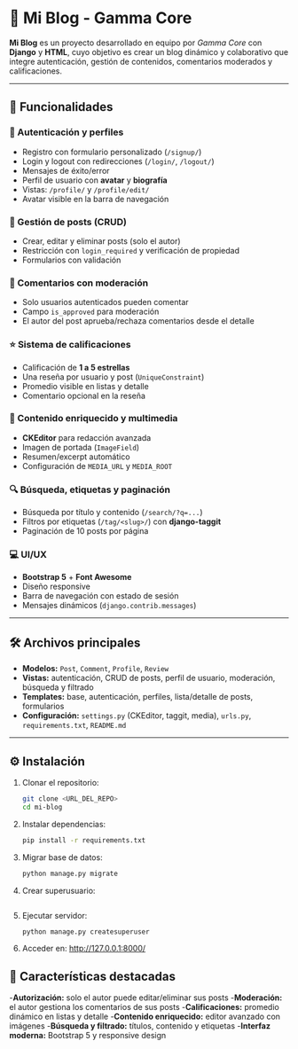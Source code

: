 # 📌 Mi Blog - Gamma Core  

**Mi Blog** es un proyecto desarrollado en equipo por *Gamma Core* con **Django** y **HTML**, cuyo objetivo es crear un blog dinámico y colaborativo que integre autenticación, gestión de contenidos, comentarios moderados y calificaciones.  

---

## 🚀 Funcionalidades  

### 🔑 Autenticación y perfiles  
- Registro con formulario personalizado (`/signup/`)  
- Login y logout con redirecciones (`/login/`, `/logout/`)  
- Mensajes de éxito/error  
- Perfil de usuario con **avatar** y **biografía**  
- Vistas: `/profile/` y `/profile/edit/`  
- Avatar visible en la barra de navegación  

### 📝 Gestión de posts (CRUD)  
- Crear, editar y eliminar posts (solo el autor)  
- Restricción con `login_required` y verificación de propiedad  
- Formularios con validación  

### 💬 Comentarios con moderación  
- Solo usuarios autenticados pueden comentar  
- Campo `is_approved` para moderación  
- El autor del post aprueba/rechaza comentarios desde el detalle  

### ⭐ Sistema de calificaciones  
- Calificación de **1 a 5 estrellas**  
- Una reseña por usuario y post (`UniqueConstraint`)  
- Promedio visible en listas y detalle  
- Comentario opcional en la reseña  

### 🎨 Contenido enriquecido y multimedia  
- **CKEditor** para redacción avanzada  
- Imagen de portada (`ImageField`)  
- Resumen/excerpt automático  
- Configuración de `MEDIA_URL` y `MEDIA_ROOT`  

### 🔍 Búsqueda, etiquetas y paginación  
- Búsqueda por título y contenido (`/search/?q=...`)  
- Filtros por etiquetas (`/tag/<slug>/`) con **django-taggit**  
- Paginación de 10 posts por página  

### 💻 UI/UX  
- **Bootstrap 5** + **Font Awesome**  
- Diseño responsive  
- Barra de navegación con estado de sesión  
- Mensajes dinámicos (`django.contrib.messages`)  

---

## 🛠️ Archivos principales  
- **Modelos:** `Post`, `Comment`, `Profile`, `Review`  
- **Vistas:** autenticación, CRUD de posts, perfil de usuario, moderación, búsqueda y filtrado  
- **Templates:** base, autenticación, perfiles, lista/detalle de posts, formularios  
- **Configuración:** `settings.py` (CKEditor, taggit, media), `urls.py`, `requirements.txt`, `README.md`  

---

## ⚙️ Instalación  

1. Clonar el repositorio:  
   ```bash
   git clone <URL_DEL_REPO>
   cd mi-blog
2. Instalar dependencias:
    ``` bash
   pip install -r requirements.txt
3. Migrar base de datos:
    ``` bash
    python manage.py migrate
4. Crear superusuario:
   ``` bash
   
5. Ejecutar servidor:
   ``` bash
   python manage.py createsuperuser
6. Acceder en: http://127.0.0.1:8000/

## 🌟 Características destacadas
   -**Autorización:** solo el autor puede editar/eliminar sus posts
   -**Moderación:** el autor gestiona los comentarios de sus posts
   -**Calificaciones:** promedio dinámico en listas y detalle
   -**Contenido enriquecido:** editor avanzado con imágenes
   -**Búsqueda y filtrado:** títulos, contenido y etiquetas
   -**Interfaz moderna:** Bootstrap 5 y responsive design
